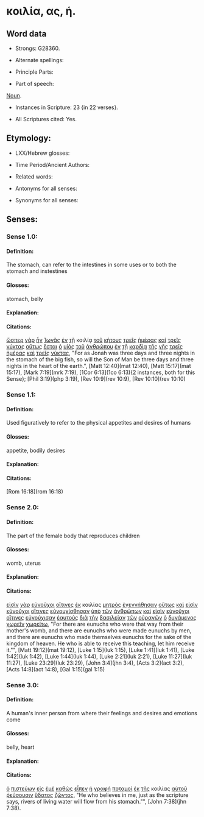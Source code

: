 # κοιλία, ας, ἡ.

<!-- Status: S2=Needs2ndReview -->
<!-- Lexica used for edits: BDAG, FFM, LN, BN, A-S -->

## Word data

* Strongs: G28360.


* Alternate spellings:

* Principle Parts: 

* Part of speech: 

[Noun](http://ugg.readthedocs.io/en/latest/noun.html).

* Instances in Scripture: 23 {in 22 verses}.

* All Scriptures cited: Yes.

## Etymology: 

* LXX/Hebrew glosses: 

* Time Period/Ancient Authors: 

* Related words: 

* Antonyms for all senses:

* Synonyms for all senses: 

## Senses:

### Sense 1.0:

#### Definition: 

The stomach, can refer to the intestines in some uses or to both the stomach and instestines

#### Glosses:

stomach, belly

#### Explanation:

#### Citations:

[ὥσπερ](../G56180/01.md) [γὰρ](../G10630/01.md) [ἦν](../G99999/01.md) [Ἰωνᾶς](../G24950/01.md) [ἐν](../G17220/01.md) [τῇ](../G35880/01.md) κοιλίᾳ [τοῦ](../G35880/01.md) [κήτους](../G27850/01.md) [τρεῖς](../G51400/01.md) [ἡμέρας](../G22500/01.md) [καὶ](../G25320/01.md) [τρεῖς](../G51400/01.md) [νύκτας](../G35710/01.md) [οὕτως](../G37790/01.md) [ἔσται](../G99999/01.md) [ὁ](../G35880/01.md) [υἱὸς](../G52070/01.md) [τοῦ](../G35880/01.md) [ἀνθρώπου](../G04440/01.md) [ἐν](../G17220/01.md) [τῇ](../G35880/01.md) [καρδίᾳ](../G25880/01.md) [τῆς](../G35880/01.md) [γῆς](../G10930/01.md) [τρεῖς](../G51400/01.md) [ἡμέρας](../G22500/01.md) [καὶ](../G25320/01.md) [τρεῖς](../G51400/01.md) [νύκτας](../G35710/01.md), 
"For as Jonah was three days and three nights in the stomach of the big fish, so will the Son of Man be three days and three nights in the heart of the earth.", 
[Matt 12:40](mat 12:40), [Matt 15:17](mat 15:17),  [Mark 7:19](mrk 7:19), [1Cor 6:13](1co 6:13){2 instances, both for this Sense}; [Phil 3:19](php 3:19),  [Rev 10:9](rev 10:9), [Rev 10:10](rev 10:10) 

### Sense 1.1:

#### Definition: 

Used figuratively to refer to the physical appetites and desires of humans 

#### Glosses:

appetite, bodily desires

#### Explanation:

#### Citations:

[Rom 16:18](rom 16:18)   

### Sense 2.0:

#### Definition: 

The part of the female body that reproduces children

#### Glosses:

womb, uterus

#### Explanation:

#### Citations:

[εἰσὶν](../G99999/01.md) [γὰρ](../G10630/01.md) [εὐνοῦχοι](../G21350/01.md) [οἵτινες](../G37480/01.md) [ἐκ](../G15370/01.md) κοιλίας [μητρὸς](../G33840/01.md) [ἐγεννήθησαν](../G10800/01.md) [οὕτως](../G37790/01.md) [καὶ](../G25320/01.md) [εἰσὶν](../G99999/01.md) [εὐνοῦχοι](../G21350/01.md) [οἵτινες](../G37480/01.md) [εὐνουχίσθησαν](../G21340/01.md) [ὑπὸ](../G52590/01.md) [τῶν](../G35880/01.md) [ἀνθρώπων](../G04440/01.md) [καὶ](../G25320/01.md) [εἰσὶν](../G99999/01.md) [εὐνοῦχοι](../G21350/01.md) [οἵτινες](../G37480/01.md) [εὐνούχισαν](../G21340/01.md) [ἑαυτοὺς](../G14380/01.md) [διὰ](../G12230/01.md) [τὴν](../G35880/01.md) [βασιλείαν](../G09320/01.md) [τῶν](../G35880/01.md) [οὐρανῶν](../G37720/01.md) [ὁ](../G35880/01.md) [δυνάμενος](../G14100/01.md) [χωρεῖν](../G55620/01.md) [χωρείτω](../G55620/01.md), 
"For there are eunuchs who were that way from their mother's womb, and there are eunuchs who were made eunuchs by men, and there are eunuchs who made themselves eunuchs for the sake of the kingdom of heaven. He who is able to receive this teaching, let him receive it."", 
[Matt 19:12](mat 19:12),  [Luke 1:15](luk 1:15),  [Luke 1:41](luk 1:41),  [Luke 1:42](luk 1:42),  [Luke 1:44](luk 1:44),  [Luke 2:21](luk 2:21),  [Luke 11:27](luk 11:27),  [Luke 23:29](luk 23:29),  [John 3:4](jhn 3:4),  [Acts 3:2](act 3:2),  [Acts 14:8](act 14:8),  [Gal 1:15](gal 1:15)  

### Sense 3.0:

#### Definition: 

A human's inner person from where their feelings and desires and emotions come 

#### Glosses:

belly, heart

#### Explanation:

#### Citations:

[ὁ](../G35880/01.md) [πιστεύων](../G41000/01.md) [εἰς](../G15190/01.md) [ἐμέ](../G14730/01.md) [καθὼς](../G25310/01.md) [εἶπεν](../G30040/01.md) [ἡ](../G35880/01.md) [γραφή](../G11240/01.md) [ποταμοὶ](../G42150/01.md) [ἐκ](../G15370/01.md) [τῆς](../G35880/01.md) κοιλίας [αὐτοῦ](../G08460/01.md) [ῥεύσουσιν](../G44820/01.md) [ὕδατος](../G52040/01.md) [ζῶντος](../G21980/01.md), 
"He who believes in me, just as the scripture says, rivers of living water will flow from his stomach."", 
[John 7:38](jhn 7:38). 
